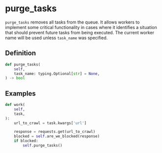 # purge_tasks

`purge_tasks` removes all tasks from the queue. It allows workers to implement some critical functionality in cases where it identifies a situation that should prevent future tasks from being executed. The current worker name will be used unless `task_name` was specified.


## Definition

```python
def purge_tasks(
    self,
    task_name: typing.Optional[str] = None,
) -> bool
```


## Examples

```python
def work(
    self,
    task,
):
    url_to_crawl = task.kwargs['url']

    response = requests.get(url_to_crawl)
    blocked = self.are_we_blocked(response)
    if blocked:
        self.purge_tasks()
```
